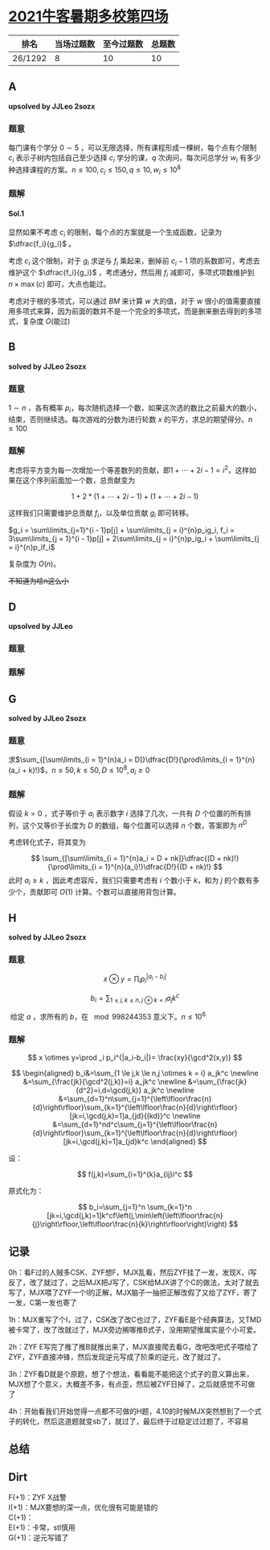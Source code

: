 # [2021牛客暑期多校第四场](https://ac.nowcoder.com/acm/contest/11255)

| 排名    | 当场过题数 | 至今过题数 | 总题数 |
| ------- | ---------- | ---------- | ------ |
| 26/1292 | 8          | 10         | 10     |

## **A**

**upsolved by JJLeo 2sozx**

### 题意

每门课有个学分 $0\sim5$ ，可以无限选择，所有课程形成一棵树，每个点有个限制 $c_i$ 表示子树内包括自己至少选择 $c_i$ 学分的课，$q$ 次询问，每次问总学分 $w_i$ 有多少种选择课程的方案。$n\le100, c_i\le 150, q\le 10, w_i\le10^8$

### 题解

#### Sol.1

显然如果不考虑 $c_i$ 的限制，每个点的方案就是一个生成函数，记录为 $\dfrac{f_i}{g_i}$ 。

考虑 $c_i$ 这个限制，对于 $g_i$ 求逆与 $f_i$ 乘起来，删掉前 $c_i - 1$ 项的系数即可，考虑去维护这个 $\dfrac{f_i}{g_i}$ ，考虑通分，然后用 $f_i$ 减即可，多项式项数维护到 $n\times \max(c)$ 即可，大点也能过。

考虑对于根的多项式，可以通过 $BM$ 来计算 $w$ 大的值，对于 $w$ 很小的值需要直接用多项式来算，因为前面的数并不是一个完全的多项式，而是删来删去得到的多项式，复杂度 $O($能过$)$

## **B**

**solved by JJLeo 2sozx**

### 题意

$1\sim n$ ，各有概率 $p_i$，每次随机选择一个数，如果这次选的数比之前最大的数小，结束，否则继续选。每次游戏的分数为进行轮数 $x$ 的平方，求总的期望得分。$n \le 100$ 

### 题解

考虑将平方变为每一次增加一个等差数列的贡献，即$1 + \cdots + 2i - 1 = i ^ 2$，这样如果在这个序列前面加一个数，总贡献变为

$$1 + 2 * (1 + \cdots + 2i - 1) + (1 + \cdots + 2i - 1)$$

这样我们只需要维护总贡献 $f_i$，以及单位贡献 $g_i$ 即可转移。  

$g_i = \sum\limits_{j=1}^{i - 1}p[j] + \sum\limits_{j = i}^{n}p_ig_i, f_i = 3\sum\limits_{j = 1}^{i - 1}p[j] + 2\sum\limits_{j = i}^{n}p_ig_i + \sum\limits_{j = i}^{n}p_if_i$

复杂度为 $O(n)$。

<del>不知道为啥n这么小</del>

## **D**

**upsolved by JJLeo**

### 题意



### 题解



## **G**

**solved by JJLeo 2sozx**

### 题意

求$\sum_{[\sum\limits_{i = 1}^{n}a_i = D]}\dfrac{D!}{\prod\limits_{i = 1}^{n}(a_i + k)!}$，$n \le 50, k \le 50, D\le 10^8, a_i\ge 0$

### 题解

假设 $k = 0$ ，式子等价于 $a_i$ 表示数字 $i$ 选择了几次，一共有 $D$ 个位置的所有排列，这个又等价于长度为 $D$ 的数组，每个位置可以选择 $n$ 个数，答案即为 $n^{D}$

考虑转化式子，将其变为


$$
\sum_{[\sum\limits_{i = 1}^{n}a_i = D + nk]}\dfrac{(D + nk)!}{\prod\limits_{i = 1}^{n}(a_i)!}\dfrac{D!}{(D + nk)!}
$$
此时 $a_i \ge k$ ，因此考虑容斥，我们只需要考虑有 $i$ 个数小于 $k$，和为 $j$ 的个数有多少个，贡献即可 $O(1)$ 计算。个数可以直接用背包计算。

## **H**

**solved by JJLeo 2sozx**

### 题意

$$
x \otimes y=\prod _i p_i^{|a_i-b_i|}
$$

$$
b_i=\sum_{1 \le j,k \le n,j \otimes k = i} a_jk^c
$$

​	给定 $a$ ，求所有的 $b$，在 $\mod 998244353$ 意义下。$n\le10^6$

### 题解

$$
x \otimes y=\prod _i p_i^{|a_i-b_i|}= \frac{xy}{\gcd^2(x,y)}
$$

$$
\begin{aligned}
b_i&=\sum_{1 \le j,k \le n,j \otimes k = i} a_jk^c \newline
&=\sum_{\frac{jk}{\gcd^2(j,k)}=i} a_jk^c \newline
&=\sum_{\frac{jk}{d^2}=i,d=\gcd(j,k)} a_jk^c \newline
&=\sum_{d=1}^n\sum_{j=1}^{\left\lfloor\frac{n}{d}\right\rfloor}\sum_{k=1}^{\left\lfloor\frac{n}{d}\right\rfloor}[jk=i,\gcd(j,k)=1]a_{jd}{(kd)}^c \newline
&=\sum_{d=1}^nd^c\sum_{j=1}^{\left\lfloor\frac{n}{d}\right\rfloor}\sum_{k=1}^{\left\lfloor\frac{n}{d}\right\rfloor}[jk=i,\gcd(j,k)=1]a_{jd}k^c
\end{aligned}
$$



设：


$$
f(j,k)=\sum_{i=1}^{k}a_{ij}i^c
$$


原式化为：


$$
b_i=\sum_{j=1}^n \sum_{k=1}^n [jk=i,\gcd(j,k)=1]k^cf\left(j,\min\left(\left\lfloor\frac{n}{j}\right\rfloor,\left\lfloor\frac{n}{k}\right\rfloor\right)\right)
$$



## **记录**

0h：看F过的人贼多CSK、ZYF想F，MJX乱看，然后ZYF挂了一发，发现X，i写反了，改了就过了，之后MJX把J写了，CSK给MJX讲了个C的做法，太对了就去写了，MJX喂了ZYF一个I的正解，MJX脑子一抽把正解改假了又给了ZYF，寄了一发，C第一发也寄了

1h：MJX重写了个I，过了，CSK改了改C也过了，ZYF看E是个经典算法，又TMD被卡常了，改了改就过了，MJX旁边搁哪推B式子，没用期望推属实是个小可爱。

2h：ZYF E写完了推了推B就推出来了，MJX直接爬去看G，改吧改吧式子喂给了ZYF，ZYF直接冲锋，然后发现逆元写成了阶乘的逆元，改了就过了。

3h：ZYF看D就是个原题，想了个想法，看看能不能把这个式子的意义算出来，MJX想了个意义，大概差不多，有点歪，然后被ZYF日掉了，之后就感觉不可做了

4h：开始看我们开始觉得一点都不可做的H题，4.10的时候MJX突然想到了一个式子的转化，然后这道题就变sb了，就过了，最后终于过稳定过过题了，不容易

## **总结**

## **Dirt**

F(+1)：ZYF X战警<br>I(+1)：MJX要想的深一点，优化很有可能是错的<br>C(+1)：<br>E(+1)：卡常，stl慎用<br>G(+1)：逆元写错了

